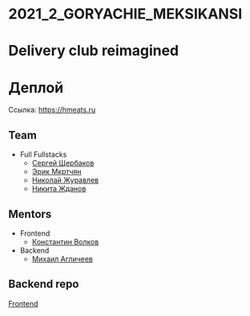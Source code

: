 # 2021_2_GORYACHIE_MEKSIKANSI
# Delivery club reimagined

# Деплой
Ссылка: https://hmeats.ru


## Team
- Full Fullstacks
    - [Сергей Щербаков](https://github.com/F4lkr4m)
    - [Эрик Мкртчян](https://github.com/Constantilation)
    - [Николай Журавлев](https://github.com/a1i5k)
    - [Никита Жданов](https://github.com/Captain-Matroskin)

## Mentors
- Frontend
    - [Константин Волков](https://github.com/doomwastaken)
- Backend
    - [Михаил Агличеев](https://github.com/ChocolaterToba)

## Backend repo

[Frontend](https://github.com/frontend-park-mail-ru/2021_2_GORYACHIE_MEKSIKANSI)

